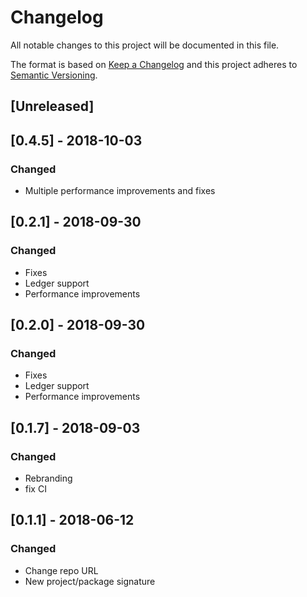 # Changelog

All notable changes to this project will be documented in this file.

The format is based on [Keep a Changelog](http://keepachangelog.com/en/1.0.0/)
and this project adheres to [Semantic Versioning](http://semver.org/spec/v2.0.0.html).

## [Unreleased]

## [0.4.5] - 2018-10-03

### Changed

* Multiple performance improvements and fixes

## [0.2.1] - 2018-09-30

### Changed

* Fixes
* Ledger support
* Performance improvements

## [0.2.0] - 2018-09-30

### Changed

* Fixes
* Ledger support
* Performance improvements

## [0.1.7] - 2018-09-03

### Changed

* Rebranding
* fix CI

## [0.1.1] - 2018-06-12

### Changed

* Change repo URL
* New project/package signature
